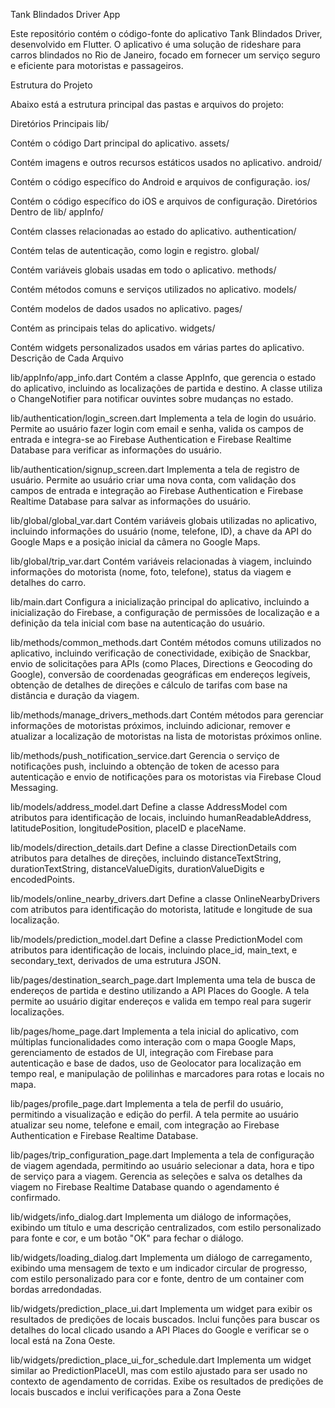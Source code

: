 Tank Blindados Driver App

Este repositório contém o código-fonte do aplicativo Tank Blindados Driver, desenvolvido em Flutter. O aplicativo é uma solução de rideshare para carros blindados no Rio de Janeiro, focado em fornecer um serviço seguro e eficiente para motoristas e passageiros.

Estrutura do Projeto

Abaixo está a estrutura principal das pastas e arquivos do projeto:

Diretórios Principais
lib/

Contém o código Dart principal do aplicativo.
assets/

Contém imagens e outros recursos estáticos usados no aplicativo.
android/

Contém o código específico do Android e arquivos de configuração.
ios/

Contém o código específico do iOS e arquivos de configuração.
Diretórios Dentro de lib/
appInfo/

Contém classes relacionadas ao estado do aplicativo.
authentication/

Contém telas de autenticação, como login e registro.
global/

Contém variáveis globais usadas em todo o aplicativo.
methods/

Contém métodos comuns e serviços utilizados no aplicativo.
models/

Contém modelos de dados usados no aplicativo.
pages/

Contém as principais telas do aplicativo.
widgets/

Contém widgets personalizados usados em várias partes do aplicativo.
Descrição de Cada Arquivo

lib/appInfo/app_info.dart
Contém a classe AppInfo, que gerencia o estado do aplicativo, incluindo as localizações de partida e destino. A classe utiliza o ChangeNotifier para notificar ouvintes sobre mudanças no estado.

lib/authentication/login_screen.dart
Implementa a tela de login do usuário. Permite ao usuário fazer login com email e senha, valida os campos de entrada e integra-se ao Firebase Authentication e Firebase Realtime Database para verificar as informações do usuário.

lib/authentication/signup_screen.dart
Implementa a tela de registro de usuário. Permite ao usuário criar uma nova conta, com validação dos campos de entrada e integração ao Firebase Authentication e Firebase Realtime Database para salvar as informações do usuário.

lib/global/global_var.dart
Contém variáveis globais utilizadas no aplicativo, incluindo informações do usuário (nome, telefone, ID), a chave da API do Google Maps e a posição inicial da câmera no Google Maps.

lib/global/trip_var.dart
Contém variáveis relacionadas à viagem, incluindo informações do motorista (nome, foto, telefone), status da viagem e detalhes do carro.

lib/main.dart
Configura a inicialização principal do aplicativo, incluindo a inicialização do Firebase, a configuração de permissões de localização e a definição da tela inicial com base na autenticação do usuário.

lib/methods/common_methods.dart
Contém métodos comuns utilizados no aplicativo, incluindo verificação de conectividade, exibição de Snackbar, envio de solicitações para APIs (como Places, Directions e Geocoding do Google), conversão de coordenadas geográficas em endereços legíveis, obtenção de detalhes de direções e cálculo de tarifas com base na distância e duração da viagem.

lib/methods/manage_drivers_methods.dart
Contém métodos para gerenciar informações de motoristas próximos, incluindo adicionar, remover e atualizar a localização de motoristas na lista de motoristas próximos online.

lib/methods/push_notification_service.dart
Gerencia o serviço de notificações push, incluindo a obtenção de token de acesso para autenticação e envio de notificações para os motoristas via Firebase Cloud Messaging.

lib/models/address_model.dart
Define a classe AddressModel com atributos para identificação de locais, incluindo humanReadableAddress, latitudePosition, longitudePosition, placeID e placeName.

lib/models/direction_details.dart
Define a classe DirectionDetails com atributos para detalhes de direções, incluindo distanceTextString, durationTextString, distanceValueDigits, durationValueDigits e encodedPoints.

lib/models/online_nearby_drivers.dart
Define a classe OnlineNearbyDrivers com atributos para identificação do motorista, latitude e longitude de sua localização.

lib/models/prediction_model.dart
Define a classe PredictionModel com atributos para identificação de locais, incluindo place_id, main_text, e secondary_text, derivados de uma estrutura JSON.

lib/pages/destination_search_page.dart
Implementa uma tela de busca de endereços de partida e destino utilizando a API Places do Google. A tela permite ao usuário digitar endereços e valida em tempo real para sugerir localizações.

lib/pages/home_page.dart
Implementa a tela inicial do aplicativo, com múltiplas funcionalidades como interação com o mapa Google Maps, gerenciamento de estados de UI, integração com Firebase para autenticação e base de dados, uso de Geolocator para localização em tempo real, e manipulação de polilinhas e marcadores para rotas e locais no mapa.

lib/pages/profile_page.dart
Implementa a tela de perfil do usuário, permitindo a visualização e edição do perfil. A tela permite ao usuário atualizar seu nome, telefone e email, com integração ao Firebase Authentication e Firebase Realtime Database.

lib/pages/trip_configuration_page.dart
Implementa a tela de configuração de viagem agendada, permitindo ao usuário selecionar a data, hora e tipo de serviço para a viagem. Gerencia as seleções e salva os detalhes da viagem no Firebase Realtime Database quando o agendamento é confirmado.

lib/widgets/info_dialog.dart
Implementa um diálogo de informações, exibindo um título e uma descrição centralizados, com estilo personalizado para fonte e cor, e um botão "OK" para fechar o diálogo.

lib/widgets/loading_dialog.dart
Implementa um diálogo de carregamento, exibindo uma mensagem de texto e um indicador circular de progresso, com estilo personalizado para cor e fonte, dentro de um container com bordas arredondadas.

lib/widgets/prediction_place_ui.dart
Implementa um widget para exibir os resultados de predições de locais buscados. Inclui funções para buscar os detalhes do local clicado usando a API Places do Google e verificar se o local está na Zona Oeste.

lib/widgets/prediction_place_ui_for_schedule.dart
Implementa um widget similar ao PredictionPlaceUI, mas com estilo ajustado para ser usado no contexto de agendamento de corridas. Exibe os resultados de predições de locais buscados e inclui verificações para a Zona Oeste
